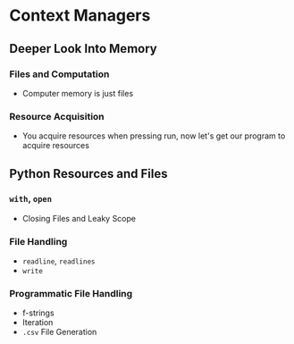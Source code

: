 # Context Managers

## Deeper Look Into Memory
### Files and Computation
* Computer memory is just files
### Resource Acquisition
* You acquire resources when pressing run, now let's get our program to acquire resources

## Python Resources and Files
### ```with```, ```open```
* Closing Files and Leaky Scope
### File Handling
* ```readline```, ```readlines```
* ```write```
### Programmatic File Handling
* f-strings
* Iteration
* ```.csv``` File Generation
